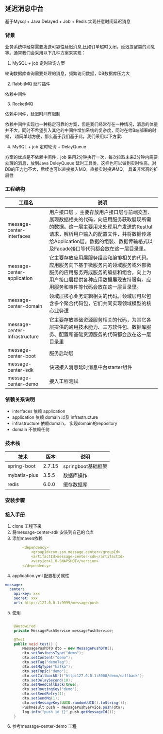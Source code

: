 

## 延迟消息中台

基于Mysql + Java Delayed + Job + Redis 实现任意时间延迟消息

### 背景

业务系统中经常需要发送可靠性延迟消息,比如订单超时关闭，延迟提醒类的消息等。通常我们会采用以下几种方案来实现：

1. MySQL + job 定时轮询方案

轮询数据库查询需要处理的消息，频繁访问数据，DB数据库压力大

2. RabbitMQ 延时插件

依赖中间件

3. RocketMQ

依赖中间件，延迟时间有限制

依赖中间件实现也一种稳定可靠的方案，但是我们经常存在一种情况，消息的体量并不大，同时不希望引入其他的中间件增加系统的复杂度，同时在给B端部署的时候， 越简单越方便，那么基于我们基于此，我们采用以下方案:

4. MySQL + job 定时轮询 + DelayQueue

方案的优点是不依赖中间件，job 采用2分钟执行一次，每次拉取未来2分钟内需要处理的消息，放到Java DeleyQueue 延时工具类，这样也可以做到实时性高，对DB的压力也不大，后续也可以直接接入MQ，直接实时投递MQ， 具备非常高的扩展性



### 工程结构

| 工程名                           | 说明                                                                                                                                 |
|-------------------------------|------------------------------------------------------------------------------------------------------------------------------------|
| message-center-interfaces     | 用户接口层 ，主要存放用户接口层与前端交互、展现数据相关的代码，向应用服务获取展现所需的数据。这一层主要用来处理用户发送的Restful请求，解析用户输入的配置文件，并将数据传递给Application层。数据的组装、数据传输格式以及Facade接口等代码都会放在这一层目录里。 |
| message-center-application    | 它主要存放应用层服务组合和编排相关的代码。应用服务向下基于微服务内的领域服务或外部微服务的应用服务完成服务的编排和组合，向上为用户接口层提供各种应用数据展现支持服务。应用服务和事件等代码会放在这一层目录里。                            |                                                                                                                     |
| message-center-domain         | 领域层核心业务逻辑相关的代码。领域层可以包含多个聚合代码包，它们共同实现领域模型的核心业务逻                                                                                     |
| message-center-Infrastructure | 它主要存放基础资源服务相关的代码，为其它各层提供的通用技术能力、三方软件包、数据库服务、配置和基础资源服务的代码都会放在这一层目录里                                                                 |
| message-center-boot           | 服务启动层                                                                                                                              |
 | message-center-sdk| 快速接入消息延时消息中台starter组件|
| message-center-demo| 接入工程测试|


### 依赖关系说明

- interfaces 依赖 application
- application 依赖 domain 以及 infrastructure
- infrastructure 依赖domain， 实现domain的repository
- domain 不依赖任何


### 技术栈

| 技术| 版本| 说明|
|----|----|----|
| spring-boot| 2.7.15| springboot基础框架|
| mybatis-plus| 3.5.5 | 数据库操作|
| redis | 6.0.0 | 缓存数据库|


### 安装步骤


### 接入手册

1. clone 工程下来
2. 将message-center-sdk 安装到自己的仓库
3. 添加maven依赖

```yaml
        <dependency>
            <groupId>com.ssn.message.center</groupId>
            <artifactId>message-center-sdk</artifactId>
            <version>1.0-SNAPSHOT</version>
        </dependency>
```

4. application.yml 配置相关属性

```yaml
message:
  center:
    api-key: xxx
    secret: xxx
    url: http://127.0.0.1:9999/message/push
```

5. 使用

```java

    @Autowired
    private MessagePushService messagePushService;

    @Test
    public void test() {
        MessagePushDTO dto = new MessagePushDTO();
        dto.setBusinessType("demo");
        dto.setContent("demo");
        dto.setTag("demoTag");
        dto.setMqType("kafka");
        dto.setTopic("demo");
        dto.setCallbackUrl("http:127.0.0.1:8000/demo/callback");
        dto.setDelaySecond(10);
        dto.setNeedCallback(true);
        dto.setRoutingKey("demo");
        dto.setSendRetry(1);
        dto.setSendMq(1);
        dto.setMessageKey(UUID.randomUUID().toString());
        PushResult push = messagePushService.push(dto);
        log.info("push id {}",push.getMessageId());
    }

```

6. 参考message-center-demo 工程
